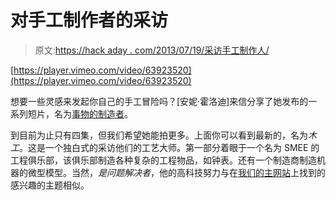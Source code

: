 # 对手工制作者的采访

> 原文:[https://hack aday . com/2013/07/19/采访手工制作人/](https://hackaday.com/2013/07/19/interviews-with-the-hand-makers/)

[https://player.vimeo.com/video/63923520](https://player.vimeo.com/video/63923520)

想要一些灵感来发起你自己的手工冒险吗？[安妮·霍洛迪]来信分享了她发布的一系列短片，名为[事物的制造者](http://themakersofthings.co.uk/woodworker)。

到目前为止只有四集，但我们希望她能拍更多。上面你可以看到最新的，名为*木工*。这是一个独白式的采访他们的工艺大师。第一部分着眼于一个名为 SMEE 的工程俱乐部，该俱乐部制造各种复杂的工程物品，如钟表。还有一个制造商制造机器的微型模型。当然，*是问题解决者*，他的高科技努力与在[我们的主网站](http://hackaday.com)上找到的感兴趣的主题相似。